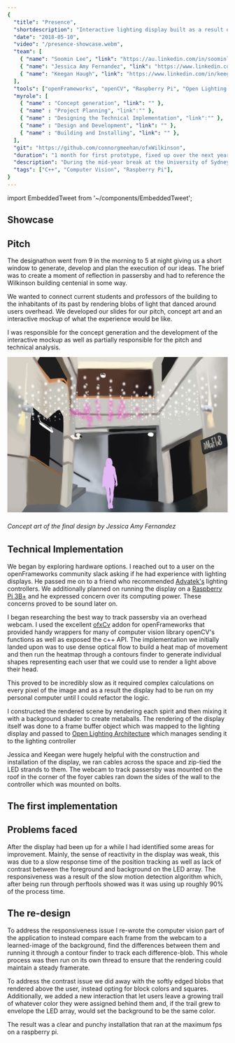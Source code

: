 ```yaml
---
{
  "title": "Presence",
  "shortdescription": "Interactive lighting display built as a result of winning a designathon at the University of Sydney.",
  "date": "2018-05-10",
  "video": "/presence-showcase.webm",
  "team": [
    { "name": "Soomin Lee", "link": "https://au.linkedin.com/in/soominleedesign", },
    { "name": "Jessica Amy Fernandez", "link": "https://www.linkedin.com/in/jessica-amy-fernandez", },
    { "name": "Keegan Haugh", "link": "https://www.linkedin.com/in/keeganhaugh", }
  ],
  "tools": ["openFrameworks", "openCV", "Raspberry Pi", "Open Lighting Architecture", "DMX512", "e1.31", "glsl/shader programming", "openGL"],
  "myrole": [
    { "name" : "Concept generation", "link": "" },
    { "name" : "Project Planning", "link":"" },
    { "name" : "Designing the Technical Implementation", "link":"" },
    { "name" : "Design and Development", "link": "" },
    { "name" : "Building and Installing", "link": "" },
  ],
  "git": "https://github.com/connorgmeehan/ofxWilkinson",
  "duration": "1 month for first prototype, fixed up over the next year",
  "description": "During the mid-year break at the University of Sydney a designathon was held by the SUEDE society to build a new light sculpture for the Wilkinson building's centenial.  Here we pitched a concept to track passersby movements across the foyer of the building and render blobs of light above their head in an LED array, representing the passed student and professor designers who have used this building over the last 100 years.",
  "tags": ["C++", "Computer Vision", "Raspberry Pi"],
}
---
```


import EmbeddedTweet from '~/components/EmbeddedTweet';

## Showcase

<EmbeddedTweet id="1187141240254390272" position="centre" />

## Pitch

The designathon went from 9 in the morning to 5 at night giving us a short window to generate, develop and plan the execution of our ideas.  The brief was to create a moment of reflection in passersby and had to reference the Wilkinson building centenial in some way.  

We wanted to connect current students and professors of the building to the inhabitants of its past by rendering blobs of light that danced around users overhead.  We developed our slides for our pitch, concept art and an interactive mockup of what the experience would be like.

I was responsible for the concept generation and the development of the interactive mockup as well as partially responsible for the pitch and technical analysis.

![Concept art of what the final design would look like in the space](./images/concept-design.png)
###### Concept art of the final design by Jessica Amy Fernandez

## Technical Implementation

We began by exploring hardware options.  I reached out to a user on the openFrameworks community slack asking if he had experience with lighting displays.  He passed me on to a friend who recommended [Advatek's](https://www.advateklights.com/) lighting controllers.  We additionally planned on running the display on a [Raspberry Pi 3B+](https://www.raspberrypi.org/) and he expressed concern over its computing power.  These concerns proved to be sound later on.

<EmbeddedTweet id="1016487785706840064" position="centre" />

I began researching the best way to track passersby via an overhead webcam.  I used the excellent [ofxCv](https://github.com/kylemcdonald/ofxCv) addon for openFrameworks that provided handy wrappers for many of computer vision library openCV's functions as well as exposed the c++ API.  The implementation we initially landed upon was to use dense optical flow to build a heat map of movement and then run the heatmap through a contours finder to generate individual shapes representing each user that we could use to render a light above their head.

<EmbeddedTweet id="1022283702146031616" position="centre" />

This proved to be incredibly slow as it required complex calculations on every pixel of the image and as a result the display had to be run on my personal computer until I could refactor the logic.

I constructed the rendered scene by rendering each spirit and then mixing it with a background shader to create metaballs.  The rendering of the display itself was done to a frame buffer object which was mapped to the lighting display and passed to [Open Lighting Architecture](https://www.openlighting.org/ola/) which manages sending it to the lighting controller

Jessica and Keegan were hugely helpful with the construction and installation of the display, we ran cables across the space and zip-tied the LED strands to them.  The webcam to track passersby was mounted on the roof in the corner of the foyer cables ran down the sides of the wall to the controller which was mounted on bolts. 

## The first implementation

<EmbeddedTweet :ids="['1022434970084638721', '1023020453160341504']" position="left" />

## Problems faced

After the display had been up for a while I had identified some areas for improvement.  Mainly, the sense of reactivity in the display was weak, this was due to a slow response time of the position tracking as well as lack of contrast between the foreground and background on the LED array.  The responsiveness was a result of the slow motion detection algorithm which, after being run through perftools showed was it was using up roughly 90% of the process time.


## The re-design

To address the responsiveness issue I re-wrote the computer vision part of the application to instead compare each frame from the webcam to a learned-image of the background, find the differences between them and running it through a contour finder to track each difference-blob.  This whole process was then run on its own thread to ensure that the rendering could maintain a steady framerate.

To address the contrast issue we did away with the softly edged blobs that rendered above the user, instead opting for block colors and squares.  Additionally, we added a new interaction that let users leave a growing trail of whatever color they were assigned behind them and, if the trail grew to envelope the LED array, would set the background to be the same color.

The result was a clear and punchy installation that ran at the maximum fps on a raspberry pi.